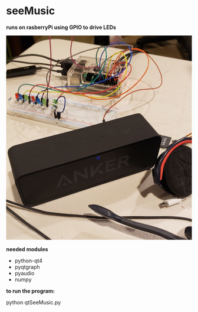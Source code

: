 # seeMusic

**runs on rasberryPi using GPIO to drive LEDs**

![Demo Pic](https://github.com/JamieShamilian/seeMusic/blob/master/SeeMusicDemoCrop.jpg)

**needed modules**

  - python-qt4 
  - pyqtgraph 
  - pyaudio 
  - numpy

**to run the program:**

   python qtSeeMusic.py
